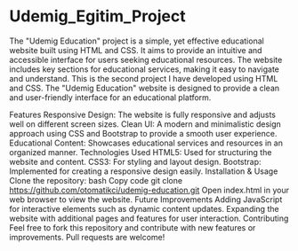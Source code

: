# Udemig_Egitim_Project
The "Udemig Education" project is a simple, yet effective educational website built using HTML and CSS. It aims to provide an intuitive and accessible interface for users seeking educational resources. The website includes key sections for educational services, making it easy to navigate and understand.
This is the second project I have developed using HTML and CSS. The "Udemig Education" website is designed to provide a clean and user-friendly interface for an educational platform.

Features
Responsive Design: The website is fully responsive and adjusts well on different screen sizes.
Clean UI: A modern and minimalistic design approach using CSS and Bootstrap to provide a smooth user experience.
Educational Content: Showcases educational services and resources in an organized manner.
Technologies Used
HTML5: Used for structuring the website and content.
CSS3: For styling and layout design.
Bootstrap: Implemented for creating a responsive design easily.
Installation & Usage
Clone the repository:
bash
Copy code
git clone https://github.com/otomatikci/udemig-education.git
Open index.html in your web browser to view the website.
Future Improvements
Adding JavaScript for interactive elements such as dynamic content updates.
Expanding the website with additional pages and features for user interaction.
Contributing
Feel free to fork this repository and contribute with new features or improvements. Pull requests are welcome!
